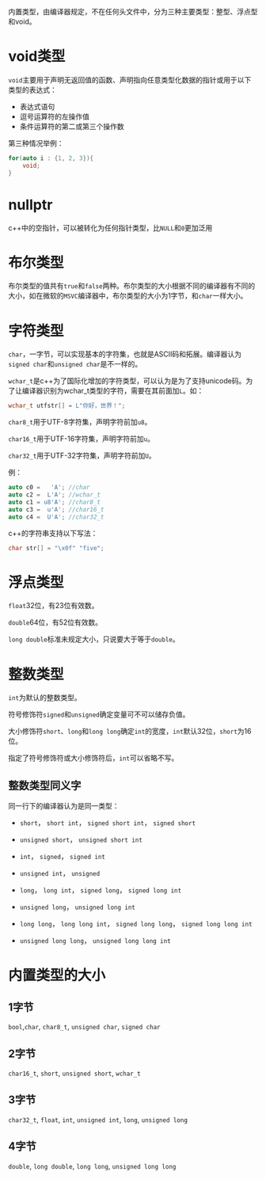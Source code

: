 内置类型，由编译器规定，不在任何头文件中，分为三种主要类型：整型、浮点型和void。
# void类型
```void```主要用于声明无返回值的函数、声明指向任意类型化数据的指针或用于以下类型的表达式：
- 表达式语句
- 逗号运算符的左操作值
- 条件运算符的第二或第三个操作数

第三种情况举例：
```cpp
for(auto i : {1, 2, 3}){
	void;
}
```
# nullptr
c++中的空指针，可以被转化为任何指针类型，比```NULL```和```0```更加泛用

# 布尔类型
布尔类型的值共有```true```和```false```两种。布尔类型的大小根据不同的编译器有不同的大小，如在微软的```MSVC```编译器中，布尔类型的大小为1字节，和```char```一样大小。

# 字符类型
```char```，一字节，可以实现基本的字符集，也就是ASCII码和拓展。编译器认为```signed char```和```unsigned char```是不一样的。

```wchar_t```是c++为了国际化增加的字符类型，可以认为是为了支持unicode码。为了让编译器识别为wchar_t类型的字符，需要在其前面加```L```。如：
```cpp
wchar_t utfstr[] = L"你好，世界！";
```

```char8_t```用于UTF-8字符集，声明字符前加```u8```。

```char16_t```用于UTF-16字符集，声明字符前加```u```。

```char32_t```用于UTF-32字符集，声明字符前加```U```。

例：
```cpp
auto c0 =   'A'; //char
auto c2 =  L'A'; //wchar_t
auto c1 = u8'A'; //char8_t
auto c3 =  u'A'; //char16_t
auto c4 =  U'A'; //char32_t
```

c++的字符串支持以下写法：
```cpp
char str[] = "\x0f" "five";
```

# 浮点类型
```float```32位，有23位有效数。

```double```64位，有52位有效数。

```long double```标准未规定大小，只说要大于等于```double```。

# 整数类型
```int```为默认的整数类型。

符号修饰符```signed```和```unsigned```确定变量可不可以储存负值。

大小修饰符```short```、```long```和```long long```确定```int```的宽度，```int```默认32位，```short```为16位。

指定了符号修饰符或大小修饰符后，```int```可以省略不写。

## 整数类型同义字
同一行下的编译器认为是同一类型：
- ```short```， ```short int```， ```signed short int```， ```signed short```
- ```unsigned short```， ```unsigned short int```
- ```int```， ```signed```， ```signed int```
- ```unsigned int```， ```unsigned```
- ```long```， ```long int```， ```signed long```， ```signed long int```

- ```unsigned long```， ```unsigned long int```

- ```long long```， ```long long int```， ```signed long long```， ```signed long long int```

- ```unsigned long long```， ```unsigned long long int```
  
# 内置类型的大小
## 1字节
```bool```,```char```, ```char8_t```, ```unsigned char```, ```signed char```
## 2字节
```char16_t```, ```short```, ```unsigned short```, ```wchar_t```
## 3字节
```char32_t```, ```float```, ```int```, ```unsigned int```, ```long```, ```unsigned long```
## 4字节
```double```, ```long double```, ```long long```, ```unsigned long long```